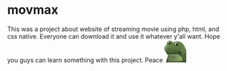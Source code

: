 # movmax

This was a project about website of streaming movie using php, html, and css native. Everyone can download it and use it whatever y'all want. Hope you guys can learn something with this project. Peace <img src="https://github.com/seanprashad/slackmoji/blob/master/emoji/froge/froge-wink.gif" width="50"/>
